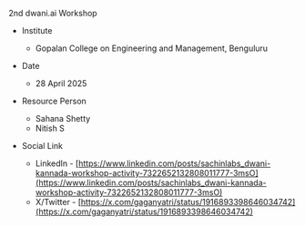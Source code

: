 2nd dwani.ai Workshop

- Institute 
    - Gopalan College on Engineering and Management, Benguluru

- Date 
    - 28 April 2025

- Resource Person 
    - Sahana Shetty 
    - Nitish S


- Social Link 
  - LinkedIn - [https://www.linkedin.com/posts/sachinlabs_dwani-kannada-workshop-activity-7322652132808011777-3msO](https://www.linkedin.com/posts/sachinlabs_dwani-kannada-workshop-activity-7322652132808011777-3msO)
  - X/Twitter - [https://x.com/gaganyatri/status/1916893398646034742](https://x.com/gaganyatri/status/1916893398646034742)

